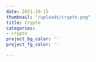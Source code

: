 ```yaml
---
date: 2021-10-15
thumbnail: "/uploads/crypto.png"
title: Crypto
categories:
- crypto
project_bg_color: ''
project_fg_color: ''

---
```

